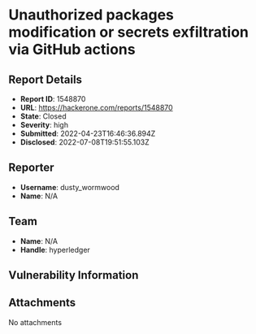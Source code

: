 # Unauthorized packages modification or secrets exfiltration via GitHub actions

## Report Details
- **Report ID**: 1548870
- **URL**: https://hackerone.com/reports/1548870
- **State**: Closed
- **Severity**: high
- **Submitted**: 2022-04-23T16:46:36.894Z
- **Disclosed**: 2022-07-08T19:51:55.103Z

## Reporter
- **Username**: dusty_wormwood
- **Name**: N/A

## Team
- **Name**: N/A
- **Handle**: hyperledger

## Vulnerability Information


## Attachments
No attachments
